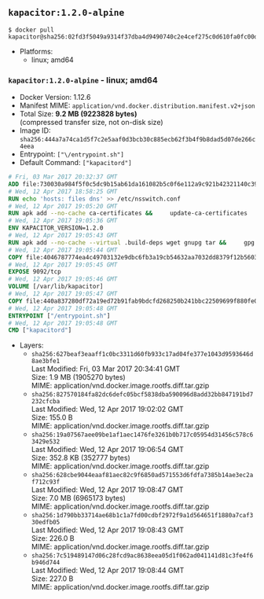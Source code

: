 ## `kapacitor:1.2.0-alpine`

```console
$ docker pull kapacitor@sha256:02fd3f5049a9314f37dba4d9490740c2e4cef275c0d610fa0fc00d7cc0d86939
```

-	Platforms:
	-	linux; amd64

### `kapacitor:1.2.0-alpine` - linux; amd64

-	Docker Version: 1.12.6
-	Manifest MIME: `application/vnd.docker.distribution.manifest.v2+json`
-	Total Size: **9.2 MB (9223828 bytes)**  
	(compressed transfer size, not on-disk size)
-	Image ID: `sha256:444a7a74ca1d5f7c2e5aaf0d3bcb30c885ecb62f3b4f9b8dad5d07de266c4eea`
-	Entrypoint: `["\/entrypoint.sh"]`
-	Default Command: `["kapacitord"]`

```dockerfile
# Fri, 03 Mar 2017 20:32:37 GMT
ADD file:730030a984f5f0c5dc9b15ab61da161082b5c0f6e112a9c921b42321140c3927 in / 
# Wed, 12 Apr 2017 18:58:25 GMT
RUN echo 'hosts: files dns' >> /etc/nsswitch.conf
# Wed, 12 Apr 2017 19:05:20 GMT
RUN apk add --no-cache ca-certificates &&     update-ca-certificates
# Wed, 12 Apr 2017 19:05:36 GMT
ENV KAPACITOR_VERSION=1.2.0
# Wed, 12 Apr 2017 19:05:43 GMT
RUN apk add --no-cache --virtual .build-deps wget gnupg tar &&     gpg --keyserver hkp://ha.pool.sks-keyservers.net         --recv-keys 05CE15085FC09D18E99EFB22684A14CF2582E0C5 &&     wget -q https://dl.influxdata.com/kapacitor/releases/kapacitor-${KAPACITOR_VERSION}-static_linux_amd64.tar.gz.asc &&     wget -q https://dl.influxdata.com/kapacitor/releases/kapacitor-${KAPACITOR_VERSION}-static_linux_amd64.tar.gz &&     gpg --batch --verify kapacitor-${KAPACITOR_VERSION}-static_linux_amd64.tar.gz.asc kapacitor-${KAPACITOR_VERSION}-static_linux_amd64.tar.gz &&     mkdir -p /usr/src &&     tar -C /usr/src -xzf kapacitor-${KAPACITOR_VERSION}-static_linux_amd64.tar.gz &&     rm -f /usr/src/kapacitor-*/kapacitor.conf &&     chmod +x /usr/src/kapacitor-*/* &&     cp -a /usr/src/kapacitor-*/* /usr/bin/ &&     rm -rf *.tar.gz* /usr/src /root/.gnupg &&     apk del .build-deps
# Wed, 12 Apr 2017 19:05:44 GMT
COPY file:4046787774ea4c49703132e9dbc6fb3a19cb54632aa7032dd8379f12b56034d9 in /etc/kapacitor/kapacitor.conf 
# Wed, 12 Apr 2017 19:05:45 GMT
EXPOSE 9092/tcp
# Wed, 12 Apr 2017 19:05:46 GMT
VOLUME [/var/lib/kapacitor]
# Wed, 12 Apr 2017 19:05:47 GMT
COPY file:440a837280df72a19ed72b91fab9bdcfd268250b241bbc22509699f880fe0d17 in /entrypoint.sh 
# Wed, 12 Apr 2017 19:05:48 GMT
ENTRYPOINT ["/entrypoint.sh"]
# Wed, 12 Apr 2017 19:05:48 GMT
CMD ["kapacitord"]
```

-	Layers:
	-	`sha256:627beaf3eaaff1c0bc3311d60fb933c17ad04fe377e1043d9593646d8ae3bfe1`  
		Last Modified: Fri, 03 Mar 2017 20:34:41 GMT  
		Size: 1.9 MB (1905270 bytes)  
		MIME: application/vnd.docker.image.rootfs.diff.tar.gzip
	-	`sha256:827570184fa82dc6defc05bcf5838dba590096d8add32bb847191bd7232cfcba`  
		Last Modified: Wed, 12 Apr 2017 19:02:02 GMT  
		Size: 155.0 B  
		MIME: application/vnd.docker.image.rootfs.diff.tar.gzip
	-	`sha256:19a07567aee09be1af1aec1476fe3261b0b717c05954d31456c578c63429e532`  
		Last Modified: Wed, 12 Apr 2017 19:06:54 GMT  
		Size: 352.8 KB (352777 bytes)  
		MIME: application/vnd.docker.image.rootfs.diff.tar.gzip
	-	`sha256:628cbe9044eaaf81aec82c9f6850ad571553d6fdfa7385b14ae3ec2af712c93f`  
		Last Modified: Wed, 12 Apr 2017 19:08:47 GMT  
		Size: 7.0 MB (6965173 bytes)  
		MIME: application/vnd.docker.image.rootfs.diff.tar.gzip
	-	`sha256:1d790bb33714ae68b1c1a7fd00cdbf2972f9a1d564651f1880a7caf330edfb05`  
		Last Modified: Wed, 12 Apr 2017 19:08:43 GMT  
		Size: 226.0 B  
		MIME: application/vnd.docker.image.rootfs.diff.tar.gzip
	-	`sha256:7c519489147d06c28fcd9ac8638eea05d1f062ad041141d81c3fe4f6b946d744`  
		Last Modified: Wed, 12 Apr 2017 19:08:44 GMT  
		Size: 227.0 B  
		MIME: application/vnd.docker.image.rootfs.diff.tar.gzip
